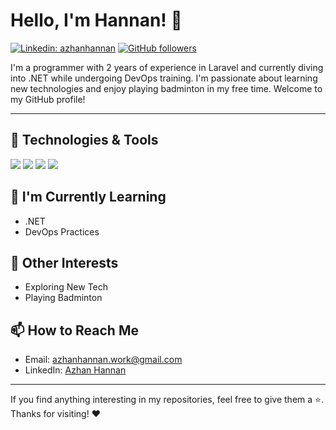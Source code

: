 # Hello, I'm Hannan! 👋

[![Linkedin: azhanhannan]([https://img.shields.io/badge/-azhan-hannan-blue?style=flat-square&logo=Linkedin&logoColor=white&link=https://www.linkedin.com/in/azhan-hannan/)](https://www.linkedin.com/in/azhan-hannan/)
[![GitHub followers](https://img.shields.io/github/followers/yourusername?label=Follow&style=social)](https://github.com/yourusername)

I'm a programmer with 2 years of experience in Laravel and currently diving into .NET while undergoing DevOps training. I'm passionate about learning new technologies and enjoy playing badminton in my free time. Welcome to my GitHub profile!

---

## 🔧 Technologies & Tools

![](https://img.shields.io/badge/Code-Laravel-informational?style=flat&logo=laravel&logoColor=white&color=FF2D20)
![](https://img.shields.io/badge/Code-.NET-informational?style=flat&logo=.net&logoColor=white&color=512BD4)
![](https://img.shields.io/badge/Tools-Docker-informational?style=flat&logo=docker&logoColor=white&color=2496ED)
![](https://img.shields.io/badge/Tools-Kubernetes-informational?style=flat&logo=kubernetes&logoColor=white&color=326CE5)

## 🌱 I'm Currently Learning

- .NET
- DevOps Practices

## 🏸 Other Interests

- Exploring New Tech
- Playing Badminton

## 📫 How to Reach Me

- Email: azhanhannan.work@gmail.com
- LinkedIn: [Azhan Hannan](https://www.linkedin.com/in/azhan-hannan/)

---

If you find anything interesting in my repositories, feel free to give them a ⭐️. Thanks for visiting! ❤️
